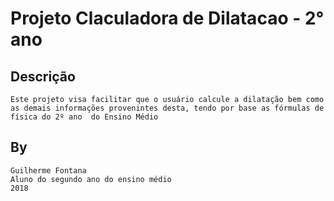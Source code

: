 
Projeto Claculadora de Dilatacao - 2° ano
========

Descrição
-------

```
Este projeto visa facilitar que o usuário calcule a dilatação bem como as demais informações provenintes desta, tendo por base as fórmulas de física do 2º ano  do Ensino Médio

```

By
-----
```
Guilherme Fontana
Aluno do segundo ano do ensino médio
2018
```
